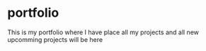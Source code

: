 # portfolio
This is my portfolio where I have place all my projects and all new upcomming projects will be here
